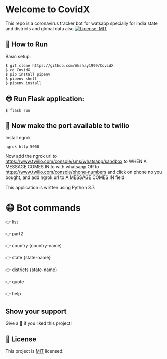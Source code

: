 # Welcome to CovidX
This repo is a coronavirus tracker bot for watsapp specially for india state and districts and global data also
[![License: MIT](https://img.shields.io/badge/License-MIT-yellow.svg)](https://choosealicense.com/licenses/mit/)



## 🤩 How to Run



Basic setup:
    
    $ git clone https://github.com/Akshay1999/CovidX
    $ cd CovidX
    $ pip install pipenv
    $ pipenv shell
    $ pipenv install

    
## 😎 Run Flask application:

    $ flask run
    
## 🤩 Now make the port available to twilio

Install ngrok
```
ngrok http 5000
```
Now add the ngrok url to https://www.twilio.com/console/sms/whatsapp/sandbox
to WHEN A MESSAGE COMES IN to with whatsapp
OR to https://www.twilio.com/console/phone-numbers and click on phone
no you bought, and add ngrok url to A MESSAGE COMES IN field

This application is written using Python 3.7.

# 😷 Bot commands

👉 list

👉 part2

👉 country {country-name)

👉 state {state-name}

👉 districts {state-name}

👉 quote

👉 help

## Show your support

Give a 🌟 if you liked this project!

## 📝 License

This project is [MIT](https://choosealicense.com/licenses/mit/) licensed.
